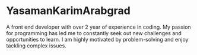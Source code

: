 # YasamanKarimArabgrad
A front end developer with over 2 year of experience in coding. My passion for programming has led me to constantly seek out new challenges and opportunities to learn. I am highly motivated by problem-solving and enjoy tackling complex issues. 

